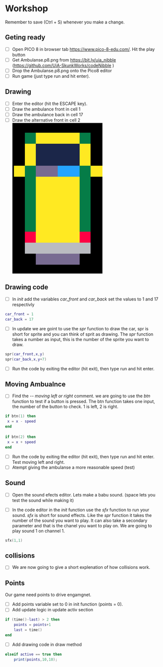 # Workshop

Remember to save (Ctrl + S) whenever you make a change.


## Geting ready
- [ ] Open PICO 8 in browser tab https://www.pico-8-edu.com/. Hit the play button  
- [ ] Get Ambulanse.p8.png from https://bit.ly/uia_nibble (https://github.com/UiA-SkunkWorks/codeNibble )
- [ ] Drop the Ambulanse.p8.png onto the Pico8 editor
- [ ] Run game (just type run and hit enter).

## Drawing
- [ ] Enter the editor (hit the ESCAPE key).
- [ ] Draw the ambulance front in cell 1
- [ ] Draw the ambulance back in cell 17
- [ ] Draw the alternative front in cell 2
![The full sprite](/sprite.png)

## Drawing code

- [ ] In *init* add the variables *car_front* and *car_back* set the values to 1 and 17 respectivly
```Lua
car_front = 1
car_back = 17
```
- [ ] In update we are goint to use the *spr* function to draw the car, spr is short for sprite and you can think of sprit as drawing. The *spr* function takes a number as input, this is the number of the sprite you want to draw. 
```Lua
spr(car_front,x,y)
spr(car_back,x,y+7)
```
- [ ] Run the code by exiting the editor (hit exit), then type run and hit enter.

## Moving Ambualnce
- [ ] Find the *-- moving left or right* comment. we are going to use the *btn* function to test if a button is pressed. The btn function takes one input, the number of the button to check. 1 is left, 2 is right.
```Lua
if btn(1) then
 x = x - speed
end

if btn(2) then
 x = x + speed
end
```
- [ ] Run the code by exiting the editor (hit exit), then type run and hit enter. Test moving left and right. 
- [ ] Atempt giving the ambulanse a more reasonable speed (test)

## Sound

- [ ] Open the sound efects editor. Lets make a babu sound. (space lets you test the sound while making it)

-[ ] In the code editor in the *init* function use the *sfx* function to run your sound. *sfx* is short for sound effects. Like the *spr* function it takes the number of the sound you want to play. It can also take a secondary parameter and that is the chanel you want to play on. We are going to play sound 1 on channel 1.

```Lua
sfx(1,1)
```

## collisions 
-[ ] We are now going to give a short explenation of how collisions work.


## Points
Our game need points to drive engamgnet. 
- [ ] Add points variable set to 0 in init function (points = 0).  
- [ ] Add update logic in update activ section 
```Lua
if (time()-last) > 2 then
    points = points+1
    last = time()
end
```
- [ ] Add drawing code in draw method
```Lua
elseif active == true then
    print(points,10,10);

```
